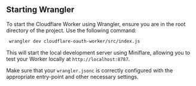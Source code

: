## Starting Wrangler

To start the Cloudflare Worker using Wrangler, ensure you are in the root directory of the project. Use the following command:

```bash
 wrangler dev cloudflare-oauth-worker/src/index.js
```

This will start the local development server using Miniflare, allowing you to test your Worker locally at `http://localhost:8787`.

Make sure that your `wrangler.jsonc` is correctly configured with the appropriate entry-point and other necessary settings. 